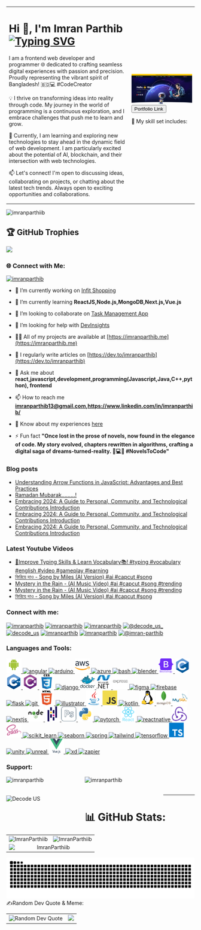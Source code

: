 <table>
    <tr>
        <td width="65%">
            <h1>Hi 👋, I'm Imran Parthib<a href="https://git.io/typing-svg"><img src="https://readme-typing-svg.herokuapp.com?font=Fira+Code&size=18&duration=4500&pause=100&random=false&width=445&lines=Pursuing+Computer+Science+and+Engineering;Web+Developer;Programming+Enthusiast;Problem+Solver;Thinker+and+Reformer" alt="Typing SVG" /></a></h1>
            <p>
    I am a frontend web developer and programmer 🌐 dedicated to crafting seamless digital experiences with passion and precision.
    Proudly representing the vibrant spirit of Bangladesh! 🇧🇩💻 #CodeCreator
</p>
<p>
    💡 I thrive on transforming ideas into reality through code. My journey in the world of programming is a continuous exploration, and I embrace challenges that push me to learn and grow.
</p>
<p>
    🌱 Currently, I am learning and exploring new technologies to stay ahead in the dynamic field of web development.
    I am particularly excited about the potential of AI, blockchain, and their intersection with web technologies.
</p>
<p>
    📫 Let's connect! I'm open to discussing ideas, collaborating on projects, or chatting about the latest tech trends.
    Always open to exciting opportunities and collaborations.
</p>
        </td>
        <td hieght="45%">
        
 <img src="./image/portfolio.png" width=" ">
 <button>Portfolio Link</button>
            <p>🔧 My skill set includes:</p>
            <img src="https://img.shields.io/badge/html5-%23E34F26.svg?style=for-the-badge&logo=html5&logoColor=white"
                alt="">
            <img src="https://img.shields.io/badge/css3-%231572B6.svg?style=for-the-badge&logo=css3&logoColor=white"
                alt="">
            <img src="https://img.shields.io/badge/javascript-%23323330.svg?style=for-the-badge&logo=javascript&logoColor=%23F7DF1E"
                alt="">
            <img src="https://img.shields.io/badge/bootstrap-%238511FA.svg?style=for-the-badge&logo=bootstrap&logoColor=white"
                alt="">
            <img src="https://img.shields.io/badge/tailwindcss-%2338B2AC.svg?style=for-the-badge&logo=tailwind-css&logoColor=white"
                alt="">
            <img src="https://img.shields.io/badge/react-%2320232a.svg?style=for-the-badge&logo=react&logoColor=%2361DAFB"
                alt="">
            <img src="https://img.shields.io/badge/node.js-6DA55F?style=for-the-badge&logo=node.js&logoColor=white"
                alt="">
            <img src="https://img.shields.io/badge/express.js-%23404d59.svg?style=for-the-badge&logo=express&logoColor=%2361DAFB"
                alt="">
            <img src="https://img.shields.io/badge/MongoDB-%234ea94b.svg?style=for-the-badge&logo=mongodb&logoColor=white"
                alt="">
            <img src="https://img.shields.io/badge/figma-%23F24E1E.svg?style=for-the-badge&logo=figma&logoColor=white"
                alt="">
            <img src="https://img.shields.io/badge/docker-%230db7ed.svg?style=for-the-badge&logo=docker&logoColor=white"
                alt="">
            <img src="https://img.shields.io/badge/typescript-%23007ACC.svg?style=for-the-badge&logo=typescript&logoColor=white"
                alt="">
            <img src="https://img.shields.io/badge/c-%2300599C.svg?style=for-the-badge&logo=c&logoColor=white" alt="">
            <img src="https://img.shields.io/badge/c++-%2300599C.svg?style=for-the-badge&logo=c%2B%2B&logoColor=white"
                alt="">
            <img src="https://img.shields.io/badge/java-%23ED8B00.svg?style=for-the-badge&logo=openjdk&logoColor=white"
                alt="">
            <img src="https://img.shields.io/badge/kotlin-%237F52FF.svg?style=for-the-badge&logo=kotlin&logoColor=white"
                alt="">
            <img src="https://img.shields.io/badge/python-3670A0?style=for-the-badge&logo=python&logoColor=ffdd54"
                alt="">
            <img src="https://img.shields.io/badge/c%23-%23239120.svg?style=for-the-badge&logo=c-sharp&logoColor=white"
                alt="">
        </td>
    </tr>
</table>

<p align="left"> <img
        src="https://komarev.com/ghpvc/?username=imranparthiib&label=Profile%20views&color=0e75b6&style=flat"
        alt="imranparthiib" /> </p>

## 🏆 GitHub Trophies

![](https://github-profile-trophy.vercel.app/?username=imranparthiib&theme=onestar&no-frame=false&no-bg=false&margin-w=4)

### 🌐 Connect with Me:

<p align="left">
    <a href="https://www.linkedin.com/in/imranparthib/" target="_blank">
        <img src="https://img.shields.io/badge/LinkedIn-ImranParthib%20✔-0077B5?style=for-the-badge&logo=linkedin"
            alt="imranparthib" />
    </a>
</p>

- 🔭 I’m currently working on [Infit Shopping](https://github.com/ImranParthib13/InFit-E-Commerce)

- 🌱 I’m currently learning **ReactJS,Node.js,MongoDB,Next.js,Vue.js**

- 👯 I’m looking to collaborate on [Task Management App](https://github.com/ImranParthib13/Task-Management-App)

- 🤝 I’m looking for help with [DevInsights](https://github.com/ImranParthib13/DevInsights)

- 👨‍💻 All of my projects are available at [https://imranparthib.me](https://imranparthib.me)

- 📝 I regularly write articles on [https://dev.to/imranparthib](https://dev.to/imranparthib)

- 💬 Ask me about **react,javascript,development,programming(Javascript,Java,C++,python), frontend**

- 📫 How to reach me **imranparthib13@gmail.com,https://www.linkedin.com/in/imranparthib/**

- 📄 Know about my experiences
  [here](https://imranparthib.me)

- ⚡ Fun fact **"Once lost in the prose of novels, now found in the elegance of code. My story evolved, chapters
  rewritten in algorithms, crafting a digital saga of dreams-turned-reality. 📖💻✨ #NovelsToCode"**

### Blog posts

<!-- BLOG-POST-LIST:START -->

- [Understanding Arrow Functions in JavaScript: Advantages and Best Practices](https://dev.to/imranparthib/understanding-arrow-functions-in-javascript-advantages-and-best-practices-1am7)
- [Ramadan Mubarak………!](https://medium.com/@imranparthib/ramadan-mubarak-c1cfbbc5cce5?source=rss-894672976d69------2)
- [Embracing 2024: A Guide to Personal, Community, and Technological Contributions Introduction](https://imranparthib.hashnode.dev/embracing-2024-a-guide-to-personal-community-and-technological-contributions-introduction)
- [Embracing 2024: A Guide to Personal, Community, and Technological Contributions Introduction](https://medium.com/@imranparthib/embracing-2024-a-guide-to-personal-community-and-technological-contributions-introduction-9d21368943c2?source=rss-894672976d69------2)
- [Embracing 2024: A Guide to Personal, Community, and Technological Contributions Introduction](https://dev.to/imranparthib/embracing-2024-a-guide-to-personal-community-and-technological-contributions-introduction-14m5)
<!-- BLOG-POST-LIST:END -->

### Latest Youtube Videos

<!-- YOUTUBE:START -->

- [🚀Improve Typing Skills &amp; Learn Vocabulary📚! #typing #vocabulary #english #video #gameplay #learning](https://www.youtube.com/watch?v=iCbBZ1eYBs8)
- [ফিরিয়ে দাও - Song by Miles &lpar;AI Version&rpar; #ai #capcut #song](https://www.youtube.com/watch?v=pEhmN_PRpv0)
- [Mystery in the Rain - &lpar;AI Music Video&rpar; #ai #capcut #song #trending](https://www.youtube.com/watch?v=FhEvpMgSROw)
- [Mystery in the Rain - &lpar;AI Music Video&rpar; #ai #capcut #song #trending](https://www.youtube.com/watch?v=rhIGTTcnniE)
- [ফিরিয়ে দাও - Song by Miles &lpar;AI Version&rpar; #ai #capcut #song](https://www.youtube.com/watch?v=nJW5bCvQoVs)
<!-- YOUTUBE:END -->

<h3 align="left">Connect with me:</h3>
<p align="left">
<a href="https://linkedin.com/in/imranparthib" target="blank"><img align="center"
            src="https://raw.githubusercontent.com/rahuldkjain/github-profile-readme-generator/master/src/images/icons/Social/linked-in-alt.svg"
            alt="imranparthib" height="30" width="40" /></a>
<a href="https://discord.gg/imranparthib" target="blank"><img align="center"
            src="https://raw.githubusercontent.com/rahuldkjain/github-profile-readme-generator/master/src/images/icons/Social/discord.svg"
            alt="imranparthib" height="30" width="40" /></a>
<a href="https://www.facebook.com/ImranPathib.Dev" target="blank"><img align="center"
            src="https://raw.githubusercontent.com/rahuldkjain/github-profile-readme-generator/master/src/images/icons/Social/facebook.svg"
            alt="imranparthib" height="30" width="40" /></a>
<a href="https://www.youtube.com/c/@decode_us_" target="blank"><img align="center"
            src="https://raw.githubusercontent.com/rahuldkjain/github-profile-readme-generator/master/src/images/icons/Social/youtube.svg"
            alt="@decode_us_" height="30" width="40" /></a>            
<a href="https://instagram.com/decode_us" target="blank"><img align="center"
            src="https://raw.githubusercontent.com/rahuldkjain/github-profile-readme-generator/master/src/images/icons/Social/instagram.svg"
            alt="decode_us" height="30" width="40" /></a>  
<a href="https://twitter.com/imranparthib" target="blank"><img align="center"
            src="https://raw.githubusercontent.com/rahuldkjain/github-profile-readme-generator/master/src/images/icons/Social/twitter.svg"
            alt="imranparthib" height="30" width="40" /></a>
<a href="https://dev.to/imranparthib" target="blank"><img align="center"
            src="https://raw.githubusercontent.com/rahuldkjain/github-profile-readme-generator/master/src/images/icons/Social/devto.svg"
            alt="imranparthib" height="30" width="40" /></a>
<a href="https://codepen.io/@imran-parthib" target="blank"><img align="center"
            src="https://raw.githubusercontent.com/rahuldkjain/github-profile-readme-generator/master/src/images/icons/Social/codepen.svg"
            alt="@imran-parthib" height="30" width="40" /></a>

<!--


<a href="https://stackoverflow.com/users/imran-parthib" target="blank"><img align="center"
            src="https://raw.githubusercontent.com/rahuldkjain/github-profile-readme-generator/master/src/images/icons/Social/stack-overflow.svg"
            alt="imran-parthib" height="30" width="40" /></a>
<a href="https://codesandbox.com/imranparthib" target="blank"><img align="center"
            src="https://raw.githubusercontent.com/rahuldkjain/github-profile-readme-generator/master/src/images/icons/Social/codesandbox.svg"
            alt="imranparthib" height="30" width="40" /></a>
<a href="https://kaggle.com/imranparthib" target="blank"><img align="center"
            src="https://raw.githubusercontent.com/rahuldkjain/github-profile-readme-generator/master/src/images/icons/Social/kaggle.svg"
            alt="imranparthib" height="30" width="40" /></a>


<a href="https://dribbble.com/imranparthib" target="blank"><img align="center"
            src="https://raw.githubusercontent.com/rahuldkjain/github-profile-readme-generator/master/src/images/icons/Social/dribbble.svg"
            alt="imranparthib" height="30" width="40" /></a>
<a href="https://www.behance.net/imran parthib" target="blank"><img align="center"
            src="https://raw.githubusercontent.com/rahuldkjain/github-profile-readme-generator/master/src/images/icons/Social/behance.svg"
            alt="imran parthib" height="30" width="40" /></a>
<a href="https://hashnode.com/@imranparthib13" target="blank"><img align="center"
            src="https://raw.githubusercontent.com/rahuldkjain/github-profile-readme-generator/master/src/images/icons/Social/hashnode.svg"
            alt="@imranparthib13" height="30" width="40" /></a>
<a href="https://medium.com/@imranparthib" target="blank"><img align="center"
            src="https://raw.githubusercontent.com/rahuldkjain/github-profile-readme-generator/master/src/images/icons/Social/medium.svg"
            alt="@imranparthib" height="30" width="40" /></a>

<a href="https://www.codechef.com/users/imranparthib" target="blank"><img align="center"
            src="https://cdn.jsdelivr.net/npm/simple-icons@3.1.0/icons/codechef.svg" alt="imranparthib" height="30"
            width="40" /></a>
<a href="https://www.hackerrank.com/@imranparthib13" target="blank"><img align="center"
            src="https://raw.githubusercontent.com/rahuldkjain/github-profile-readme-generator/master/src/images/icons/Social/hackerrank.svg"
            alt="@imranparthib13" height="30" width="40" /></a>
<a href="https://codeforces.com/profile/imran_parthib" target="blank"><img align="center"
            src="https://raw.githubusercontent.com/rahuldkjain/github-profile-readme-generator/master/src/images/icons/Social/codeforces.svg"
            alt="imran_parthib" height="30" width="40" /></a>
<a href="https://www.leetcode.com/imran_parthib" target="blank"><img align="center"
            src="https://raw.githubusercontent.com/rahuldkjain/github-profile-readme-generator/master/src/images/icons/Social/leet-code.svg"
            alt="imran_parthib" height="30" width="40" /></a>
<a href="https://www.hackerearth.com/imran_parthib" target="blank"><img align="center"
            src="https://raw.githubusercontent.com/rahuldkjain/github-profile-readme-generator/master/src/images/icons/Social/hackerearth.svg"
            alt="imran_parthib" height="30" width="40" /></a>
<a href="https://auth.geeksforgeeks.org/user/imranparthib" target="blank"><img align="center"
            src="https://raw.githubusercontent.com/rahuldkjain/github-profile-readme-generator/master/src/images/icons/Social/geeks-for-geeks.svg"
            alt="imranparthib" height="30" width="40" /></a>
<a href="https://www.topcoder.com/members/imranparthib" target="blank"><img align="center"
            src="https://raw.githubusercontent.com/rahuldkjain/github-profile-readme-generator/master/src/images/icons/Social/topcoder.svg"
            alt="imranparthib" height="30" width="40" /></a>

</p>
-->

<h3 align="left">Languages and Tools:</h3>
<p align="left"> <a href="https://developer.android.com" target="_blank" rel="noreferrer"> <img
            src="https://raw.githubusercontent.com/devicons/devicon/master/icons/android/android-original-wordmark.svg"
            alt="android" width="40" height="40" /> </a> <a href="https://angular.io" target="_blank" rel="noreferrer">
        <img src="https://angular.io/assets/images/logos/angular/angular.svg" alt="angular" width="40" height="40" />
    </a> <a href="https://www.arduino.cc/" target="_blank" rel="noreferrer"> <img
            src="https://cdn.worldvectorlogo.com/logos/arduino-1.svg" alt="arduino" width="40" height="40" /> </a> <a
        href="https://aws.amazon.com" target="_blank" rel="noreferrer"> <img
            src="https://raw.githubusercontent.com/devicons/devicon/master/icons/amazonwebservices/amazonwebservices-original-wordmark.svg"
            alt="aws" width="40" height="40" /> </a> <a href="https://azure.microsoft.com/en-in/" target="_blank"
        rel="noreferrer"> <img src="https://www.vectorlogo.zone/logos/microsoft_azure/microsoft_azure-icon.svg"
            alt="azure" width="40" height="40" /> </a> <a href="https://www.gnu.org/software/bash/" target="_blank"
        rel="noreferrer"> <img src="https://www.vectorlogo.zone/logos/gnu_bash/gnu_bash-icon.svg" alt="bash" width="40"
            height="40" /> </a> <a href="https://www.blender.org/" target="_blank" rel="noreferrer"> <img
            src="https://download.blender.org/branding/community/blender_community_badge_white.svg" alt="blender"
            width="40" height="40" /> </a> <a href="https://getbootstrap.com" target="_blank" rel="noreferrer"> <img
            src="https://raw.githubusercontent.com/devicons/devicon/master/icons/bootstrap/bootstrap-plain-wordmark.svg"
            alt="bootstrap" width="40" height="40" /> </a> <a href="https://www.cprogramming.com/" target="_blank"
        rel="noreferrer"> <img src="https://raw.githubusercontent.com/devicons/devicon/master/icons/c/c-original.svg"
            alt="c" width="40" height="40" /> </a> <a href="https://www.w3schools.com/cpp/" target="_blank"
        rel="noreferrer"> <img
            src="https://raw.githubusercontent.com/devicons/devicon/master/icons/cplusplus/cplusplus-original.svg"
            alt="cplusplus" width="40" height="40" /> </a> <a href="https://www.w3schools.com/cs/" target="_blank"
        rel="noreferrer"> <img
            src="https://raw.githubusercontent.com/devicons/devicon/master/icons/csharp/csharp-original.svg"
            alt="csharp" width="40" height="40" /> </a> <a href="https://www.w3schools.com/css/" target="_blank"
        rel="noreferrer"> <img
            src="https://raw.githubusercontent.com/devicons/devicon/master/icons/css3/css3-original-wordmark.svg"
            alt="css3" width="40" height="40" /> </a> <a href="https://www.djangoproject.com/" target="_blank"
        rel="noreferrer"> <img src="https://cdn.worldvectorlogo.com/logos/django.svg" alt="django" width="40"
            height="40" /> </a> <a href="https://www.docker.com/" target="_blank" rel="noreferrer"> <img
            src="https://raw.githubusercontent.com/devicons/devicon/master/icons/docker/docker-original-wordmark.svg"
            alt="docker" width="40" height="40" /> </a> <a href="https://dotnet.microsoft.com/" target="_blank"
        rel="noreferrer"> <img
            src="https://raw.githubusercontent.com/devicons/devicon/master/icons/dot-net/dot-net-original-wordmark.svg"
            alt="dotnet" width="40" height="40" /> </a> <a href="https://expressjs.com" target="_blank"
        rel="noreferrer"> <img
            src="https://raw.githubusercontent.com/devicons/devicon/master/icons/express/express-original-wordmark.svg"
            alt="express" width="40" height="40" /> </a> <a href="https://www.figma.com/" target="_blank"
        rel="noreferrer"> <img src="https://www.vectorlogo.zone/logos/figma/figma-icon.svg" alt="figma" width="40"
            height="40" /> </a> <a href="https://firebase.google.com/" target="_blank" rel="noreferrer"> <img
            src="https://www.vectorlogo.zone/logos/firebase/firebase-icon.svg" alt="firebase" width="40" height="40" />
    </a> <a href="https://flask.palletsprojects.com/" target="_blank" rel="noreferrer"> <img
            src="https://www.vectorlogo.zone/logos/pocoo_flask/pocoo_flask-icon.svg" alt="flask" width="40"
            height="40" /> </a> <a href="https://git-scm.com/" target="_blank" rel="noreferrer"> <img
            src="https://www.vectorlogo.zone/logos/git-scm/git-scm-icon.svg" alt="git" width="40" height="40" /> </a> <a
        href="https://www.w3.org/html/" target="_blank" rel="noreferrer"> <img
            src="https://raw.githubusercontent.com/devicons/devicon/master/icons/html5/html5-original-wordmark.svg"
            alt="html5" width="40" height="40" /> </a> <a href="https://www.adobe.com/in/products/illustrator.html"
        target="_blank" rel="noreferrer"> <img
            src="https://www.vectorlogo.zone/logos/adobe_illustrator/adobe_illustrator-icon.svg" alt="illustrator"
            width="40" height="40" /> </a> <a href="https://www.java.com" target="_blank" rel="noreferrer"> <img
            src="https://raw.githubusercontent.com/devicons/devicon/master/icons/java/java-original.svg" alt="java"
            width="40" height="40" /> </a> <a href="https://developer.mozilla.org/en-US/docs/Web/JavaScript"
        target="_blank" rel="noreferrer"> <img
            src="https://raw.githubusercontent.com/devicons/devicon/master/icons/javascript/javascript-original.svg"
            alt="javascript" width="40" height="40" /> </a> <a href="https://kotlinlang.org" target="_blank"
        rel="noreferrer"> <img src="https://www.vectorlogo.zone/logos/kotlinlang/kotlinlang-icon.svg" alt="kotlin"
            width="40" height="40" /> </a> <a href="https://www.linux.org/" target="_blank" rel="noreferrer"> <img
            src="https://raw.githubusercontent.com/devicons/devicon/master/icons/linux/linux-original.svg" alt="linux"
            width="40" height="40" /> </a> <a href="https://www.mongodb.com/" target="_blank" rel="noreferrer"> <img
            src="https://raw.githubusercontent.com/devicons/devicon/master/icons/mongodb/mongodb-original-wordmark.svg"
            alt="mongodb" width="40" height="40" /> </a> <a href="https://www.mysql.com/" target="_blank"
        rel="noreferrer"> <img
            src="https://raw.githubusercontent.com/devicons/devicon/master/icons/mysql/mysql-original-wordmark.svg"
            alt="mysql" width="40" height="40" /> </a> <a href="https://nextjs.org/" target="_blank" rel="noreferrer">
        <img src="https://cdn.worldvectorlogo.com/logos/nextjs-2.svg" alt="nextjs" width="40" height="40" /> </a> <a
        href="https://nodejs.org" target="_blank" rel="noreferrer"> <img
            src="https://raw.githubusercontent.com/devicons/devicon/master/icons/nodejs/nodejs-original-wordmark.svg"
            alt="nodejs" width="40" height="40" /> </a> <a href="https://pandas.pydata.org/" target="_blank"
        rel="noreferrer"> <img
            src="https://raw.githubusercontent.com/devicons/devicon/2ae2a900d2f041da66e950e4d48052658d850630/icons/pandas/pandas-original.svg"
            alt="pandas" width="40" height="40" /> </a> <a href="https://www.photoshop.com/en" target="_blank"
        rel="noreferrer"> <img
            src="https://raw.githubusercontent.com/devicons/devicon/master/icons/photoshop/photoshop-line.svg"
            alt="photoshop" width="40" height="40" /> </a> <a href="https://www.python.org" target="_blank"
        rel="noreferrer"> <img
            src="https://raw.githubusercontent.com/devicons/devicon/master/icons/python/python-original.svg"
            alt="python" width="40" height="40" /> </a> <a href="https://pytorch.org/" target="_blank" rel="noreferrer">
        <img src="https://www.vectorlogo.zone/logos/pytorch/pytorch-icon.svg" alt="pytorch" width="40" height="40" />
    </a> <a href="https://reactjs.org/" target="_blank" rel="noreferrer"> <img
            src="https://raw.githubusercontent.com/devicons/devicon/master/icons/react/react-original-wordmark.svg"
            alt="react" width="40" height="40" /> </a> <a href="https://reactnative.dev/" target="_blank"
        rel="noreferrer"> <img src="https://reactnative.dev/img/header_logo.svg" alt="reactnative" width="40"
            height="40" /> </a> <a href="https://redux.js.org" target="_blank" rel="noreferrer"> <img
            src="https://raw.githubusercontent.com/devicons/devicon/master/icons/redux/redux-original.svg" alt="redux"
            width="40" height="40" /> </a> <a href="https://sass-lang.com" target="_blank" rel="noreferrer"> <img
            src="https://raw.githubusercontent.com/devicons/devicon/master/icons/sass/sass-original.svg" alt="sass"
            width="40" height="40" /> </a> <a href="https://scikit-learn.org/" target="_blank" rel="noreferrer"> <img
            src="https://upload.wikimedia.org/wikipedia/commons/0/05/Scikit_learn_logo_small.svg" alt="scikit_learn"
            width="40" height="40" /> </a> <a href="https://seaborn.pydata.org/" target="_blank" rel="noreferrer"> <img
            src="https://seaborn.pydata.org/_images/logo-mark-lightbg.svg" alt="seaborn" width="40" height="40" /> </a>
    <a href="https://spring.io/" target="_blank" rel="noreferrer"> <img
            src="https://www.vectorlogo.zone/logos/springio/springio-icon.svg" alt="spring" width="40" height="40" />
    </a> <a href="https://tailwindcss.com/" target="_blank" rel="noreferrer"> <img
            src="https://www.vectorlogo.zone/logos/tailwindcss/tailwindcss-icon.svg" alt="tailwind" width="40"
            height="40" /> </a> <a href="https://www.tensorflow.org" target="_blank" rel="noreferrer"> <img
            src="https://www.vectorlogo.zone/logos/tensorflow/tensorflow-icon.svg" alt="tensorflow" width="40"
            height="40" /> </a> <a href="https://www.typescriptlang.org/" target="_blank" rel="noreferrer"> <img
            src="https://raw.githubusercontent.com/devicons/devicon/master/icons/typescript/typescript-original.svg"
            alt="typescript" width="40" height="40" /> </a> <a href="https://unity.com/" target="_blank"
        rel="noreferrer"> <img src="https://www.vectorlogo.zone/logos/unity3d/unity3d-icon.svg" alt="unity" width="40"
            height="40" /> </a> <a href="https://unrealengine.com/" target="_blank" rel="noreferrer"> <img
            src="https://raw.githubusercontent.com/kenangundogan/fontisto/036b7eca71aab1bef8e6a0518f7329f13ed62f6b/icons/svg/brand/unreal-engine.svg"
            alt="unreal" width="40" height="40" /> </a> <a href="https://vuejs.org/" target="_blank" rel="noreferrer">
        <img src="https://raw.githubusercontent.com/devicons/devicon/master/icons/vuejs/vuejs-original-wordmark.svg"
            alt="vuejs" width="40" height="40" /> </a> <a href="https://www.adobe.com/products/xd.html" target="_blank"
        rel="noreferrer"> <img src="https://cdn.worldvectorlogo.com/logos/adobe-xd.svg" alt="xd" width="40"
            height="40" /> </a> <a href="https://zapier.com" target="_blank" rel="noreferrer"> <img
            src="https://www.vectorlogo.zone/logos/zapier/zapier-icon.svg" alt="zapier" width="40" height="40" /> </a>
</p>

<h3 align="left">Support:</h3>
<p><a href="https://www.buymeacoffee.com/imranparthib"> <img align="left"
            src="https://cdn.buymeacoffee.com/buttons/v2/default-yellow.png" height="50" width="210"
            alt="imranparthib" /></a><a href="https://ko-fi.com/imranparthib"> <img align="left"
            src="https://cdn.ko-fi.com/cdn/kofi3.png?v=3" height="50" width="210" alt="imranparthib" /></a><a href="https://www.youtube.com/@decode_us"> <img align="left"
            src="https://ihitthebutton.com/wp-content/uploads/2020/11/youtube-subscribe-png.png" height="50" width="210" alt="Decode US" /></a></p><br><br>
<hr>

# 📊 GitHub Stats:

<table>
    <tr>
        <td style="text-align: center;">
            <img src="https://github-readme-stats.vercel.app/api?username=ImranParthiib&theme=react&hide_border=false&include_all_commits=true&count_private=true"
                alt="ImranParthiib" style="display: block; margin: 0 auto;" />
        </td>
        <td style="text-align: center;">
            <img src="https://github-readme-stats.vercel.app/api/top-langs/?username=ImranParthiib&theme=react&hide_border=false&include_all_commits=true&count_private=true&layout=compact"
                alt="ImranParthiib" style="display: block; margin: 0 auto;" />
        </td>
    </tr>
    <tr>
        <td colspan="2" style="text-align: center;">
            <img src="https://github-readme-streak-stats.herokuapp.com/?user=ImranParthiib&theme=react&hide_border=false"
                alt="ImranParthiib" style="display: block; margin: 0 auto;" />
        </td>
    </tr>
</table>
<be>
<img src="https://raw.githubusercontent.com/imranparthiib/imranparthiib/output/snake.svg" alt="Snake animation"/>
    ✍️Random Dev Quote & Meme:
    <table>
        <tr>
            <td>
                <img src="https://quotes-github-readme.vercel.app/api?type=horizontal&theme=radical"
                    alt="Random Dev Quote" />
            </td>
            <td>
                <img src='https://randommeme-five.vercel.app/' style="height: 300px;" />
            </td>
        </tr>
    </table>
